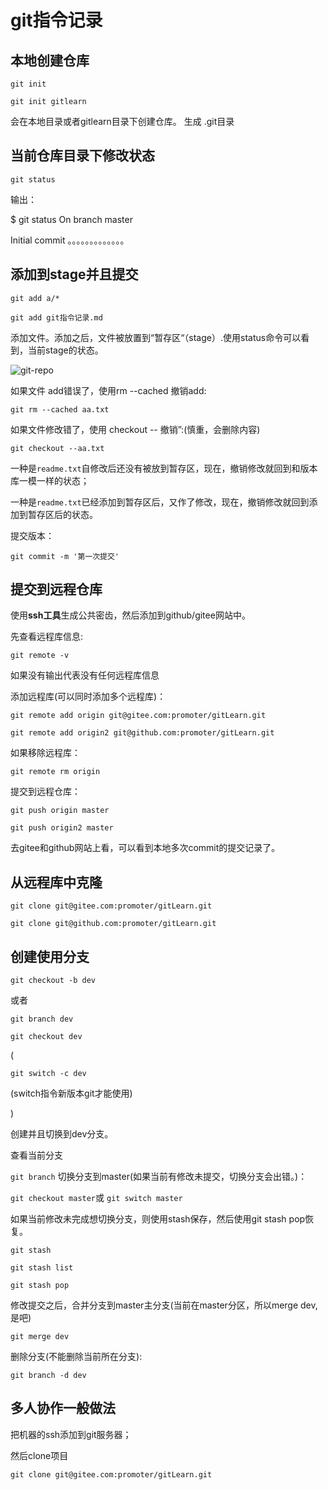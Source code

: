 # git指令记录

## 本地创建仓库

` git init ` 

`git init gitlearn`

会在本地目录或者gitlearn目录下创建仓库。 生成 .git目录

## 当前仓库目录下修改状态

`git status`

输出：

$ git status
On branch master

Initial commit 。。。。。。。。。。。。。

## 添加到stage并且提交

`git add a/*`

`git add git指令记录.md`

添加文件。添加之后，文件被放置到“暂存区“（stage）.使用status命令可以看到，当前stage的状态。

![git-repo](https://www.liaoxuefeng.com/files/attachments/919020037470528/0)

如果文件 add错误了，使用rm --cached 撤销add:

`git rm --cached aa.txt`

如果文件修改错了，使用 checkout --  撤销”:(慎重，会删除内容)

`git checkout --aa.txt`

一种是`readme.txt`自修改后还没有被放到暂存区，现在，撤销修改就回到和版本库一模一样的状态；

一种是`readme.txt`已经添加到暂存区后，又作了修改，现在，撤销修改就回到添加到暂存区后的状态。

提交版本：

`git commit -m '第一次提交'`

## 提交到远程仓库

使用**ssh工具**生成公共密齿，然后添加到github/gitee网站中。

先查看远程库信息:

`git remote -v`

如果没有输出代表没有任何远程库信息

添加远程库(可以同时添加多个远程库)：

`git remote add origin git@gitee.com:promoter/gitLearn.git`

`git remote add origin2 git@github.com:promoter/gitLearn.git`

如果移除远程库：

`git remote rm origin`

提交到远程仓库：

`git push origin master`

`git push origin2 master`

去gitee和github网站上看，可以看到本地多次commit的提交记录了。

## 从远程库中克隆

`git clone git@gitee.com:promoter/gitLearn.git`

`git clone git@github.com:promoter/gitLearn.git`

## 创建使用分支

`git checkout -b dev`

或者

`git branch dev`

`git checkout dev`

(

`git switch -c dev`

(switch指令新版本git才能使用)

)

创建并且切换到dev分支。

查看当前分支

`git branch`
切换分支到master(如果当前有修改未提交，切换分支会出错。)：

`git checkout master`或 `git switch master`

如果当前修改未完成想切换分支，则使用stash保存，然后使用git stash pop恢复。

`git stash`

`git stash list`

`git stash pop`

修改提交之后，合并分支到master主分支(当前在master分区，所以merge dev,是吧)

`git merge dev`

删除分支(不能删除当前所在分支):

`git branch -d dev`

## 多人协作一般做法



把机器的ssh添加到git服务器；

然后clone项目

`git clone git@gitee.com:promoter/gitLearn.git`





















